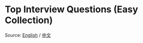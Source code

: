 # Top Interview Questions (Easy Collection)

Source: [English](https://leetcode.com/explore/interview/card/top-interview-questions-easy/) / [中文](https://leetcode-cn.com/leetbook/detail/top-interview-questions-easy/)
